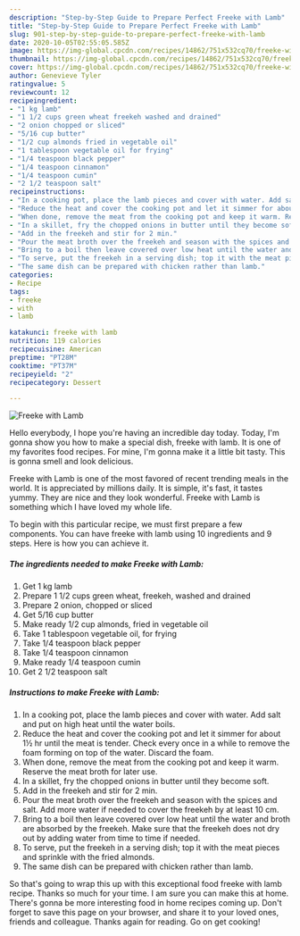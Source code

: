 ```yaml
---
description: "Step-by-Step Guide to Prepare Perfect Freeke with Lamb"
title: "Step-by-Step Guide to Prepare Perfect Freeke with Lamb"
slug: 901-step-by-step-guide-to-prepare-perfect-freeke-with-lamb
date: 2020-10-05T02:55:05.585Z
image: https://img-global.cpcdn.com/recipes/14862/751x532cq70/freeke-with-lamb-recipe-main-photo.jpg
thumbnail: https://img-global.cpcdn.com/recipes/14862/751x532cq70/freeke-with-lamb-recipe-main-photo.jpg
cover: https://img-global.cpcdn.com/recipes/14862/751x532cq70/freeke-with-lamb-recipe-main-photo.jpg
author: Genevieve Tyler
ratingvalue: 5
reviewcount: 12
recipeingredient:
- "1 kg lamb"
- "1 1/2 cups green wheat freekeh washed and drained"
- "2 onion chopped or sliced"
- "5/16 cup butter"
- "1/2 cup almonds fried in vegetable oil"
- "1 tablespoon vegetable oil for frying"
- "1/4 teaspoon black pepper"
- "1/4 teaspoon cinnamon"
- "1/4 teaspoon cumin"
- "2 1/2 teaspoon salt"
recipeinstructions:
- "In a cooking pot, place the lamb pieces and cover with water. Add salt and put on high heat until the water boils."
- "Reduce the heat and cover the cooking pot and let it simmer for about 1½ hr until the meat is tender. Check every once in a while to remove the foam forming on top of the water. Discard the foam."
- "When done, remove the meat from the cooking pot and keep it warm. Reserve the meat broth for later use."
- "In a skillet, fry the chopped onions in butter until they become soft."
- "Add in the freekeh and stir for 2 min."
- "Pour the meat broth over the freekeh and season with the spices and salt. Add more water if needed to cover the freekeh by at least 10 cm."
- "Bring to a boil then leave covered over low heat until the water and broth are absorbed by the freekeh. Make sure that the freekeh does not dry out by adding water from time to time if needed."
- "To serve, put the freekeh in a serving dish; top it with the meat pieces and sprinkle with the fried almonds."
- "The same dish can be prepared with chicken rather than lamb."
categories:
- Recipe
tags:
- freeke
- with
- lamb

katakunci: freeke with lamb 
nutrition: 119 calories
recipecuisine: American
preptime: "PT28M"
cooktime: "PT37M"
recipeyield: "2"
recipecategory: Dessert

---
```



![Freeke with Lamb](https://img-global.cpcdn.com/recipes/14862/751x532cq70/freeke-with-lamb-recipe-main-photo.jpg)

Hello everybody, I hope you're having an incredible day today. Today, I'm gonna show you how to make a special dish, freeke with lamb. It is one of my favorites food recipes. For mine, I'm gonna make it a little bit tasty. This is gonna smell and look delicious.



Freeke with Lamb is one of the most favored of recent trending meals in the world. It is appreciated by millions daily. It is simple, it's fast, it tastes yummy. They are nice and they look wonderful. Freeke with Lamb is something which I have loved my whole life.


To begin with this particular recipe, we must first prepare a few components. You can have freeke with lamb using 10 ingredients and 9 steps. Here is how you can achieve it.

<!--inarticleads1-->

##### The ingredients needed to make Freeke with Lamb:

1. Get 1 kg lamb
1. Prepare 1 1/2 cups green wheat, freekeh, washed and drained
1. Prepare 2 onion, chopped or sliced
1. Get 5/16 cup butter
1. Make ready 1/2 cup almonds, fried in vegetable oil
1. Take 1 tablespoon vegetable oil, for frying
1. Take 1/4 teaspoon black pepper
1. Take 1/4 teaspoon cinnamon
1. Make ready 1/4 teaspoon cumin
1. Get 2 1/2 teaspoon salt




<!--inarticleads2-->

##### Instructions to make Freeke with Lamb:

1. In a cooking pot, place the lamb pieces and cover with water. Add salt and put on high heat until the water boils.
1. Reduce the heat and cover the cooking pot and let it simmer for about 1½ hr until the meat is tender. Check every once in a while to remove the foam forming on top of the water. Discard the foam.
1. When done, remove the meat from the cooking pot and keep it warm. Reserve the meat broth for later use.
1. In a skillet, fry the chopped onions in butter until they become soft.
1. Add in the freekeh and stir for 2 min.
1. Pour the meat broth over the freekeh and season with the spices and salt. Add more water if needed to cover the freekeh by at least 10 cm.
1. Bring to a boil then leave covered over low heat until the water and broth are absorbed by the freekeh. Make sure that the freekeh does not dry out by adding water from time to time if needed.
1. To serve, put the freekeh in a serving dish; top it with the meat pieces and sprinkle with the fried almonds.
1. The same dish can be prepared with chicken rather than lamb.




So that's going to wrap this up with this exceptional food freeke with lamb recipe. Thanks so much for your time. I am sure you can make this at home. There's gonna be more interesting food in home recipes coming up. Don't forget to save this page on your browser, and share it to your loved ones, friends and colleague. Thanks again for reading. Go on get cooking!
